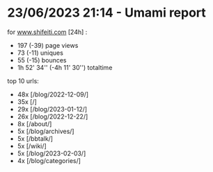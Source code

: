 # 23/06/2023 21:14 - Umami report
for www.shifeiti.com [24h] :

 - 197 (-39) page views
 - 73 (-11) uniques
 - 55 (-15) bounces
 - 1h 52' 34'' (-4h 11' 30'') totaltime


top 10 urls:
 - 48x [/blog/2022-12-09/]
 - 35x [/]
 - 29x [/blog/2023-01-12/]
 - 26x [/blog/2022-12-22/]
 - 8x [/about/]
 - 5x [/blog/archives/]
 - 5x [/bbtalk/]
 - 5x [/wiki/]
 - 5x [/blog/2023-02-03/]
 - 4x [/blog/categories/]


